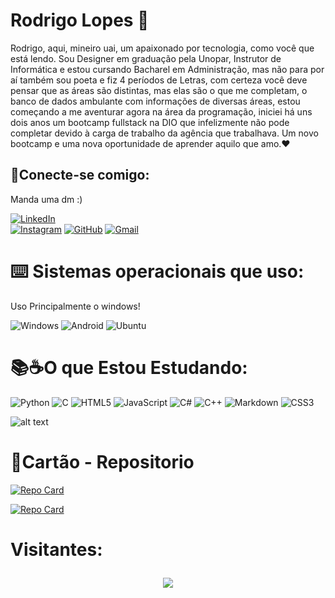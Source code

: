 # Rodrigo Lopes 🧀
Rodrigo, aqui, mineiro uai, um apaixonado por tecnologia, como você que está lendo. Sou Designer em graduação pela Unopar, Instrutor de Informática e estou cursando Bacharel em Administração, mas não para por aí também sou poeta e fiz 4 períodos de Letras, com certeza você deve pensar que as áreas são distintas, mas elas são o que me completam, o banco de dados ambulante com informações de diversas áreas, estou  começando a me aventurar agora na área da programação, iniciei há uns dois anos um bootcamp fullstack na DIO que infelizmente não pode completar devido à carga de trabalho da agência que trabalhava.
Um novo bootcamp e uma nova oportunidade de aprender aquilo que amo.❤️

## 💭Conecte-se comigo:
Manda uma dm :)

[![LinkedIn](https://img.shields.io/badge/LinkedIn-0077B5?style=for-the-badge&logo=linkedin&logoColor=white)](https://www.linkedin.com/in/orodrigols/)  
[![Instagram](https://img.shields.io/badge/-Instagram-%23E4405F?style=for-the-badge&logo=instagram&logoColor=white)](https://www.instagram.com/orodrigo_ls/)
[![GitHub](https://img.shields.io/badge/GitHub-100000?style=for-the-badge&logo=github&logoColor=white)](https://github.com/RodrigoL-Silva) 
[![Gmail](https://img.shields.io/badge/Gmail-333333?style=for-the-badge&logo=gmail&logoColor=red)](mailto:rodrigolopessilva130102@gmail.com)

# ⌨️ Sistemas operacionais que uso:
Uso Principalmente o windows!

![Windows](https://img.shields.io/badge/Windows-000?style=for-the-badge&logo=windows&logoColor=2CA5E0) 
![Android](https://img.shields.io/badge/Android-3DDC84?style=for-the-badge&logo=android&logoColor=white) 
![Ubuntu](https://img.shields.io/badge/Ubuntu-35495E?style=for-the-badge&logo=ubuntu&logoColor=2CA5E0)

# 📚☕O que Estou Estudando:


![Python](https://img.shields.io/badge/python-3670A0?style=for-the-badge&logo=python&logoColor=ffdd54)
![C](https://img.shields.io/badge/C-00599C?style=for-the-badge&logo=c&logoColor=white)
![HTML5](https://img.shields.io/badge/HTML5-E34F26?style=for-the-badge&logo=html5&logoColor=white)
![JavaScript](https://img.shields.io/badge/JavaScript-F7DF1E?style=for-the-badge&logo=javascript&logoColor=black)
![C#](https://img.shields.io/badge/C%23-239120?style=for-the-badge&logo=c-sharp&logoColor=white)
![C++](https://img.shields.io/badge/C%2B%2B-00599C?style=for-the-badge&logo=c%2B%2B&logoColor=white)
![Markdown](https://img.shields.io/badge/Markdown-000?style=for-the-badge&logo=markdown)
![CSS3](https://img.shields.io/badge/CSS3-1572B6?style=for-the-badge&logo=css3&logoColor=white)

![alt text](image-2.png)

# 🧰Cartão - Repositorio

[![Repo Card](https://github-readme-stats.vercel.app/api/pin/?username=RodrigoL-Silva&repo=Livro-receitas&bg_color=000&border_color=30A3DC&show_icons=true&icon_color=30A3DC&title_color=39FF14&text_color=FFF)](https://github.com/RodrigoL-Silva/Livro-receitas.git)

[![Repo Card](https://github-readme-stats.vercel.app/api/pin/?username=RodrigoL-Silva&repo=dio-lab-open-source&bg_color=000&border_color=30A3DC&show_icons=true&icon_color=30A3DC&title_color=39FF14&text_color=FFF)](https://github.com/RodrigoL-Silva/dio-lab-open-source.git)

<h1>
Visitantes: <p align="center">   <img alingn="center" src="https://profile-counter.glitch.me/ARodrigoL-Silva/count.svg" /></p>
